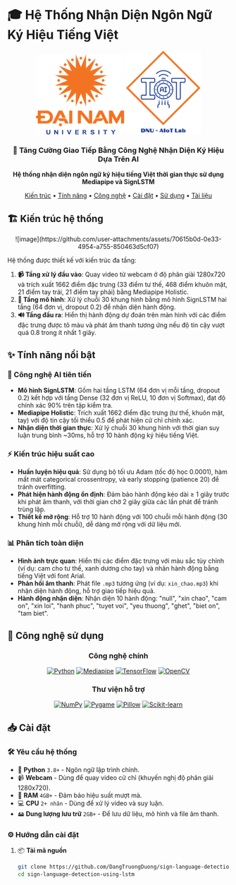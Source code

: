 # 🎓 Hệ Thống Nhận Diện Ngôn Ngữ Ký Hiệu Tiếng Việt

<div align="center">

<p align="center">
  <img src="images/logo.png" alt="Logo Đại học Đại Nam" width="200"/>
  <img src="images/AIoTLab_logo.png" alt="Logo AIoTLab" width="170"/>
</p>

</div>

<h3 align="center">🔬 Tăng Cường Giao Tiếp Bằng Công Nghệ Nhận Diện Ký Hiệu Dựa Trên AI</h3>

<p align="center">
  <strong>Hệ thống nhận diện ngôn ngữ ký hiệu tiếng Việt thời gian thực sử dụng Mediapipe và SignLSTM</strong>
</p>

<p align="center">
  <a href="#🏗️-kiến-trúc-hệ-thống">Kiến trúc</a> •
  <a href="#✨-tính-năng-nổi-bật">Tính năng</a> •
  <a href="#🔧-công-nghệ-sử-dụng">Công nghệ</a> •
  <a href="#📥-cài-đặt">Cài đặt</a> •
  <a href="#🚀-bắt-đầu-sử-dụng">Sử dụng</a> •
  <a href="#📚-tài-liệu-hướng-dẫn">Tài liệu</a>
</p>

## 🏗️ Kiến trúc hệ thống

<p align="center">
 ![image](https://github.com/user-attachments/assets/70615b0d-0e33-4954-a755-850463d5cf07)

</p>

Hệ thống được thiết kế với kiến trúc đa tầng:

1. **📹 Tầng xử lý đầu vào**: Quay video từ webcam ở độ phân giải 1280x720 và trích xuất 1662 điểm đặc trưng (33 điểm tư thế, 468 điểm khuôn mặt, 21 điểm tay trái, 21 điểm tay phải) bằng Mediapipe Holistic.
2. **🧠 Tầng mô hình**: Xử lý chuỗi 30 khung hình bằng mô hình SignLSTM hai tầng (64 đơn vị, dropout 0.2) để nhận diện hành động.
3. **🔊 Tầng đầu ra**: Hiển thị hành động dự đoán trên màn hình với các điểm đặc trưng được tô màu và phát âm thanh tương ứng nếu độ tin cậy vượt quá 0.8 trong ít nhất 1 giây.

## ✨ Tính năng nổi bật

### 🧠 Công nghệ AI tiên tiến
- **Mô hình SignLSTM**: Gồm hai tầng LSTM (64 đơn vị mỗi tầng, dropout 0.2) kết hợp với tầng Dense (32 đơn vị ReLU, 10 đơn vị Softmax), đạt độ chính xác 90% trên tập kiểm tra.
- **Mediapipe Holistic**: Trích xuất 1662 điểm đặc trưng (tư thế, khuôn mặt, tay) với độ tin cậy tối thiểu 0.5 để phát hiện cử chỉ chính xác.
- **Nhận diện thời gian thực**: Xử lý chuỗi 30 khung hình với thời gian suy luận trung bình ~30ms, hỗ trợ 10 hành động ký hiệu tiếng Việt.

### ⚡ Kiến trúc hiệu suất cao
- **Huấn luyện hiệu quả**: Sử dụng bộ tối ưu Adam (tốc độ học 0.0001), hàm mất mát categorical crossentropy, và early stopping (patience 20) để tránh overfitting.
- **Phát hiện hành động ổn định**: Đảm bảo hành động kéo dài ≥ 1 giây trước khi phát âm thanh, với thời gian chờ 2 giây giữa các lần phát để tránh trùng lặp.
- **Thiết kế mở rộng**: Hỗ trợ 10 hành động với 100 chuỗi mỗi hành động (30 khung hình mỗi chuỗi), dễ dàng mở rộng với dữ liệu mới.

### 📊 Phân tích toàn diện
- **Hình ảnh trực quan**: Hiển thị các điểm đặc trưng với màu sắc tùy chỉnh (ví dụ: cam cho tư thế, xanh dương cho tay) và nhãn hành động bằng tiếng Việt với font Arial.
- **Phản hồi âm thanh**: Phát file `.mp3` tương ứng (ví dụ: `xin_chao.mp3`) khi nhận diện hành động, hỗ trợ giao tiếp hiệu quả.
- **Hành động nhận diện**: Nhận diện 10 hành động: "null", "xin chao", "cam on", "xin loi", "hanh phuc", "tuyet voi", "yeu thuong", "ghet", "biet on", "tam biet".

## 🔧 Công nghệ sử dụng

<div align="center">

### Công nghệ chính
[![Python](https://img.shields.io/badge/Python-3776AB?style=for-the-badge&logo=python&logoColor=yellow)](https://www.python.org/)
[![Mediapipe](https://img.shields.io/badge/Mediapipe-4285F4?style=for-the-badge&logo=google&logoColor=white)](https://mediapipe.dev/)
[![TensorFlow](https://img.shields.io/badge/TensorFlow-FF6F00?style=for-the-badge&logo=tensorflow&logoColor=white)](https://www.tensorflow.org/)
[![OpenCV](https://img.shields.io/badge/OpenCV-5C3EE8?style=for-the-badge&logo=opencv&logoColor=white)](https://opencv.org/)
### Thư viện hỗ trợ
[![NumPy](https://img.shields.io/badge/NumPy-013243?style=for-the-badge&logo=numpy&logoColor=white)](https://numpy.org/)
[![Pygame](https://img.shields.io/badge/Pygame-000000?style=for-the-badge&logo=pygame&logoColor=yellow)](https://www.pygame.org/)
[![Pillow](https://img.shields.io/badge/Pillow-000000?style=for-the-badge&logo=python&logoColor=white)](https://python-pillow.org/)
[![Scikit-learn](https://img.shields.io/badge/Scikit--learn-F7931E?style=for-the-badge&logo=scikit-learn&logoColor=white)](https://scikit-learn.org/)

</div>

## 📥 Cài đặt

### 🛠️ Yêu cầu hệ thống

- 🐍 **Python** `3.8+` - Ngôn ngữ lập trình chính.
- 📹 **Webcam** - Dùng để quay video cử chỉ (khuyến nghị độ phân giải 1280x720).
- 💾 **RAM** `4GB+` - Đảm bảo hiệu suất mượt mà.
- 💻 **CPU** `2+ nhân` - Dùng để xử lý video và suy luận.
- 🖴 **Dung lượng lưu trữ** `2GB+` - Để lưu dữ liệu, mô hình và file âm thanh.

### ⚙️ Hướng dẫn cài đặt

1. 📦 **Tải mã nguồn**
   ```bash
   git clone https://github.com/DangTruongDuong/sign-language-detection-using-lstm
   cd sign-language-detection-using-lstm
